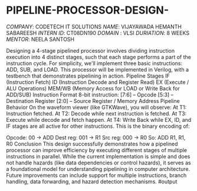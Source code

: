 # PIPELINE-PROCESSOR-DESIGN-
*COMPANY*: CODETECH IT SOLUTIONS 
*NAME*: VIJAYAWADA HEMANTH SABAREESH
*INTERN ID*: CT08DN190
*DOMAIN* : VLSI
*DURIATION*: 8 WEEKS
*MENTOR*: NEELA SANTOSH

Designing a 4-stage pipelined processor involves dividing instruction execution into 4 distinct stages, such that each stage performs a part of the instruction cycle. For simplicity, we'll implement three basic instructions: ADD, SUB, and LOAD. This processor will be implemented in Verilog, with a testbench that demonstrates pipelining in action. Pipeline Stages IF (Instruction Fetch) ID (Instruction Decode and Register Read) EX (Execute / ALU Operations) MEM/WB (Memory Access for LOAD or Write Back for ADD/SUB) Instruction Format 8-bit instruction: [7:6] – Opcode [5:3] – Destination Register [2:0] – Source Register / Memory Address Pipeline Behavior On the waveform viewer (like GTKWave), you will observe: At T1: Instruction fetched. At T2: Decode while next instruction is fetched. At T3: Execute while decode and fetch happen. At T4: Write Back while EX, ID, and IF stages are all active for other instructions. This is the binary encoding of:

Opcode: 00 → ADD Dest reg: 001 → R1 Src reg: 000 → R0 So: ADD R1, R1, R0 Conclusion This design successfully demonstrates how a pipelined processor can improve efficiency by executing different stages of multiple instructions in parallel. While the current implementation is simple and does not handle hazards (like data dependencies or control hazards), it serves as a foundational model for understanding pipelining in computer architecture. Future improvements can include support for multiple instructions, branch handling, data forwarding, and hazard detection mechanisms.
#output

